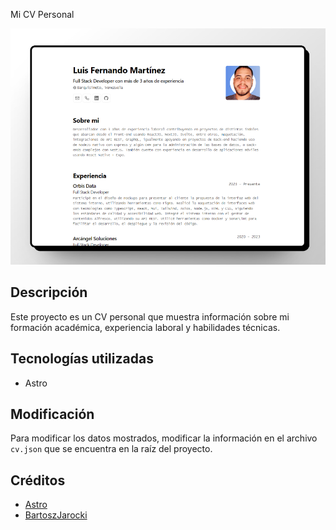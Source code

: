 Mi CV Personal

![image](./public/capture.png)

## Descripción

Este proyecto es un CV personal que muestra información sobre mi formación académica, experiencia laboral y habilidades técnicas.

## Tecnologías utilizadas

- Astro

## Modificación

Para modificar los datos mostrados, modificar la información en el archivo `cv.json` que se encuentra en la raíz del proyecto.

## Créditos

- [Astro](https://astro.build/)
- [BartoszJarocki](https://github.com/BartoszJarocki/cv)
